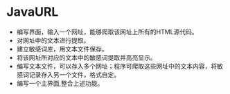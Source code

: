 # JavaURL
+ 编写界面，输入一个网址，能够爬取该网址上所有的HTML源代码。
+ 对网址中的文本进行提取。
+ 建立敏感词库，用文本文件保存。
+ 将该网址所对应的文本中的敏感词提取并高亮显示。
+ 编写文本文件，可以存入多个网址；程序可爬取这些网址中的文本内容，将敏感词记录存入另一个文件，格式自定。
+ 编写一个主界面,整合上述功能。
